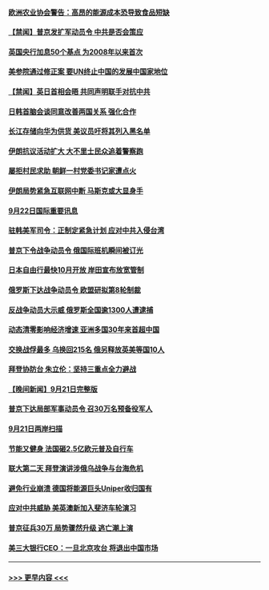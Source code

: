 #### [欧洲农业协会警告：高昂的能源成本恐导致食品短缺](../pages/prog202/a103534579.md?t=09230150) 
#### [【禁闻】普京发扩军动员令 中共是否会策应](../pages/prog202/a103534512.md?t=09230150) 
#### [英国央行加息50个基点 为2008年以来首次](../pages/prog202/a103534494.md?t=09230150) 
#### [美参院通过修正案 要UN终止中国的发展中国家地位](../pages/prog202/a103534479.md?t=09230150) 
#### [【禁闻】英日首相会晤 共同声明联手对抗中共](../pages/prog202/a103534514.md?t=09230150) 
#### [日韩首脑会谈同意改善两国关系 强化合作](../pages/prog202/a103534448.md?t=09230150) 
#### [长江存储向华为供货 美议员吁将其列入黑名单](../pages/prog202/a103534436.md?t=09230150) 
#### [伊朗抗议活动扩大 大不里士民众追着警察跑](../pages/prog202/a103534357.md?t=09230150) 
#### [屡拒村民求助 朝鲜一村党委书记家遭点火](../pages/prog202/a103534349.md?t=09230150) 
#### [伊朗局势紧急互联网中断 马斯克或大显身手](../pages/prog202/a103534342.md?t=09230150) 
#### [9月22日国际重要讯息](../pages/prog202/a103534315.md?t=09230150) 
#### [驻韩美军司令：正制定紧急计划 应对中共入侵台湾](../pages/prog202/a103534299.md?t=09230150) 
#### [普京下令战争动员令 俄国际班机瞬间被订光](../pages/prog202/a103534273.md?t=09230150) 
#### [日本自由行最快10月开放 岸田宣布放宽管制](../pages/prog202/a103534262.md?t=09230150) 
#### [俄罗斯下达战争动员令 欧盟研拟第8轮制裁](../pages/prog202/a103534254.md?t=09230150) 
#### [反战争动员大示威 俄罗斯全国逾1300人遭逮捕](../pages/prog202/a103534199.md?t=09230150) 
#### [动态清零影响经济增速 亚洲多国30年来首超中国](../pages/prog202/a103534211.md?t=09230150) 
#### [交换战俘最多 乌换回215名 俄另释放英美等国10人](../pages/prog202/a103534133.md?t=09230150) 
#### [拜登协防台 朱立伦：坚持三重点全力避战](../pages/prog202/a103534149.md?t=09230150) 
#### [【晚间新闻】9月21日完整版](../pages/prog202/a103534088.md?t=09230150) 
#### [普京下达局部军事动员令 召30万名预备役军人](../pages/prog202/a103534151.md?t=09230150) 
#### [9月21日两岸扫描](../pages/prog202/a103533986.md?t=09230150) 
#### [节能又健身 法国砸2.5亿欧元普及自行车](../pages/prog202/a103533994.md?t=09230150) 
#### [联大第二天 拜登演讲涉俄乌战争与台海危机](../pages/prog202/a103533967.md?t=09230150) 
#### [避免行业崩溃 德国将能源巨头Uniper收归国有](../pages/prog202/a103533969.md?t=09230150) 
#### [应对中共威胁 美英澳新加入斐济车轮演习](../pages/prog202/a103533978.md?t=09230150) 
#### [普京征兵30万 局势骤然升级 逃亡潮上演](../pages/prog202/a103533976.md?t=09230150) 
#### [美三大银行CEO：一旦北京攻台 将退出中国市场](../pages/prog202/a103533867.md?t=09230150) 

----
#### [ >>> 更早内容 <<< ](../indexes/prog202-earlier.md)
